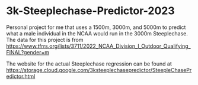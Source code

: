 # 3k-Steeplechase-Predictor-2023
Personal project for me that uses a 1500m, 3000m, and 5000m to predict what a male individual in the NCAA would run in the 3000m Steeplechase.
The data for this project is from https://www.tfrrs.org/lists/3711/2022_NCAA_Division_I_Outdoor_Qualifying_FINAL?gender=m


The website for the actual Steeplechase regression can be found at 
https://storage.cloud.google.com/3ksteeplechasepredictor/SteepleChasePredictor.html
